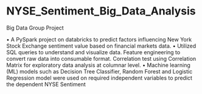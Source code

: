 # NYSE_Sentiment_Big_Data_Analysis
Big Data Group Project

•	A PySpark project on databricks to predict factors influencing New York Stock Exchange sentiment value based on financial markets data.
•	Utilized SQL queries to understand and visualize data. Feature engineering to convert raw data into consumable format. Correlation test
  using Correlation Matrix for exploratory data analysis at columnar level.
•	Machine learning (ML) models such as Decision Tree Classifier, Random Forest and Logistic Regression model were used on required independent
  variables to predict the dependent NYSE Sentiment

